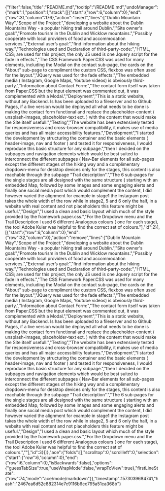 {"filter":false,"title":"README.md","tooltip":"/README.md","undoManager":{"mark":1,"position":1,"stack":[[{"start":{"row":6,"column":0},"end":{"row":31,"column":176},"action":"insert","lines":["Dublin Mountain Way","Scope of the Project:","developing a website about the Dublin Mountains Way - a popular hiking trail around Dublin.","Site owner's goal:","Promote tourism in the Dublin and Wicklow mountains.","Possibly cooperate with local providers of food and accommodation services.","External user’s goal:","find information about the hiking way.","Technologies used and Declaration of third-party-code:","HTML, CSS; are used for this project, the only JS used is one Jquery script for the fade in effects.","The CSS Framework Paper.CSS was used for many elements, including the Modal on the contact sub-page, the cards on the \"About\" sub-page to compliment the custom CSS, flexbox was often used for the layout.","JQuery was used for the fade effects.","The embedded media ( Instagram, Google Maps, Youtube videos) is obviously third-party.","Information about Contact Form:","The contact form itself was taken from Paper.CSS but the input element was commented out, it was complemented with a Modal.","Deployment","This is a static website, without any Backend. Is has been uploaded to a fileserver and to Github Pages, if a live version would be deployed all what needs to be done is making the contact form functional and replace the placeholder-content ( unsplash-images, placeholder-text ect. ) with the content that would make the Site itself usefull.","Testing","The website has been extensively tested for responsiveness and cross-browser compatibility, it makes use of media queries and has all major accessibility features.","Development","I started the development by structuring the container and the basic elements ( header-image, nav and footer ) and tested it for responsiveness, I would reproduce this basic structure for any subpage.","then I decided on the subpages and navigation elements which would be best suited to interconnect the different subpages ( Nav-Bar elements for all sub-pages except the different stages of the hiking way and a complimentary dropdown-menu for desktop devices only for the stages, this content is also reachable through the subpage \"Trail description\".","The 6 sub-pages for the single stages are all designed with the same structure ( starting with an embedded Map, followed by some images and some engaging alerts and finally one social media post which would complement the content, I did however varied the alignment for example in stage1 the Instagram post takes the whole width of the row while in stage2, 5 and 6 only the half, in a website with real content and not placeholders this feature might be useful.","Design","I used a clean and basic layout which much of the style provided by the framework paper.css.","For the Dropdown menu and the Trail Description I used 6 different Analogous colours ( one for each stage), the tool Adobe Kuler was helpful to find the correct set of colours."],"id":2}],[{"start":{"row":6,"column":0},"end":{"row":32,"column":0},"action":"remove","lines":["Dublin Mountain Way","Scope of the Project:","developing a website about the Dublin Mountains Way - a popular hiking trail around Dublin.","Site owner's goal:","Promote tourism in the Dublin and Wicklow mountains.","Possibly cooperate with local providers of food and accommodation services.","External user’s goal:","find information about the hiking way.","Technologies used and Declaration of third-party-code:","HTML, CSS; are used for this project, the only JS used is one Jquery script for the fade in effects.","The CSS Framework Paper.CSS was used for many elements, including the Modal on the contact sub-page, the cards on the \"About\" sub-page to compliment the custom CSS, flexbox was often used for the layout.","JQuery was used for the fade effects.","The embedded media ( Instagram, Google Maps, Youtube videos) is obviously third-party.","Information about Contact Form:","The contact form itself was taken from Paper.CSS but the input element was commented out, it was complemented with a Modal.","Deployment","This is a static website, without any Backend. Is has been uploaded to a fileserver and to Github Pages, if a live version would be deployed all what needs to be done is making the contact form functional and replace the placeholder-content ( unsplash-images, placeholder-text ect. ) with the content that would make the Site itself usefull.","Testing","The website has been extensively tested for responsiveness and cross-browser compatibility, it makes use of media queries and has all major accessibility features.","Development","I started the development by structuring the container and the basic elements ( header-image, nav and footer ) and tested it for responsiveness, I would reproduce this basic structure for any subpage.","then I decided on the subpages and navigation elements which would be best suited to interconnect the different subpages ( Nav-Bar elements for all sub-pages except the different stages of the hiking way and a complimentary dropdown-menu for desktop devices only for the stages, this content is also reachable through the subpage \"Trail description\".","The 6 sub-pages for the single stages are all designed with the same structure ( starting with an embedded Map, followed by some images and some engaging alerts and finally one social media post which would complement the content, I did however varied the alignment for example in stage1 the Instagram post takes the whole width of the row while in stage2, 5 and 6 only the half, in a website with real content and not placeholders this feature might be useful.","Design","I used a clean and basic layout which much of the style provided by the framework paper.css.","For the Dropdown menu and the Trail Description I used 6 different Analogous colours ( one for each stage), the tool Adobe Kuler was helpful to find the correct set of colours.",""],"id":3}]]},"ace":{"folds":[],"scrolltop":0,"scrollleft":0,"selection":{"start":{"row":6,"column":0},"end":{"row":6,"column":0},"isBackwards":false},"options":{"guessTabSize":true,"useWrapMode":false,"wrapToView":true},"firstLineState":{"row":74,"mode":"ace/mode/markdown"}},"timestamp":1573039684741,"hash":"2467ea6d52c882314e7c9116b6cc795a51ca368b"}